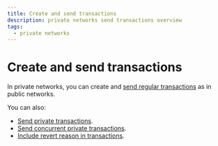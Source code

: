 ```yaml
---
title: Create and send transactions
description: private networks send transactions overview
tags:
  - private networks
---
```


# Create and send transactions

In private networks, you can create and [send regular transactions](../../../public-networks/how-to/send-transactions.md) as in public networks.

You can also:

- [Send private transactions](private-transactions.md).
- [Send concurrent private transactions](concurrent-private-transactions.md).
- [Include revert reason in transactions](revert-reason.md).
